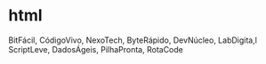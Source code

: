 # html
BitFácil, CódigoVivo, NexoTech, ByteRápido, DevNúcleo, LabDigita,l ScriptLeve, DadosÁgeis, PilhaPronta, RotaCode
